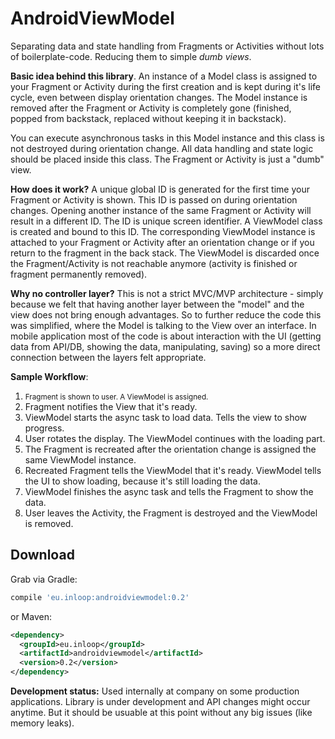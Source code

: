 AndroidViewModel
================

Separating data and state handling from Fragments or Activities without lots of boilerplate-code. Reducing them to simple <i>dumb views</i>.

<b>Basic idea behind this library</b>.
An instance of a Model class is assigned to your Fragment or Activity during the first creation and is kept during it's life cycle, even between display orientation changes. The Model instance is removed after the Fragment or Activity is completely gone (finished, popped from backstack, replaced without keeping it in backstack).

You can execute asynchronous tasks in this Model instance and this class is not destroyed during orientation change. All data handling and state logic should be placed inside this class. The Fragment or Activity is just a "dumb" view.

<b>How does it work?</b>
A unique global ID is generated for the first time your Fragment or Activity is shown. This ID is passed on during orientation changes. Opening another instance of the same Fragment or Activity will result in a different ID. The ID is unique screen identifier. A ViewModel class is created and bound to this ID. The corresponding ViewModel instance is attached to your Fragment or Activity after an orientation change or if you return to the fragment in the back stack.
The ViewModel is discarded once the Fragment/Activity is not reachable anymore (activity is finished or fragment permanently removed).

<b>Why no controller layer?</b>
This is not a strict MVC/MVP architecture - simply because we felt that having another layer between the "model" and the view does not bring enough advantages. So to further reduce the code this was simplified, where the Model is talking to the View over an interface. In mobile application most of the code is about interaction with the UI (getting data from API/DB, showing the data, manipulating, saving) so a more direct connection between the layers felt appropriate. 

<b>Sample Workflow</b>:

1. <small>Fragment is shown to user. A ViewModel is assigned.</small>
2. Fragment notifies the View that it's ready. 
3. ViewModel starts the async task to load data. Tells the view to show progress.
4. User rotates the display. The ViewModel continues with the loading part.
5. The Fragment is recreated after the orientation change is assigned the same ViewModel instance.
6. Recreated Fragment tells the ViewModel that it's ready. ViewModel tells the UI to show loading, because it's still loading the data.
7. ViewModel finishes the async task and tells the Fragment to show the data.
8. User leaves the Activity, the Fragment is destroyed and the ViewModel is removed.

Download
--------

Grab via Gradle:
```groovy
compile 'eu.inloop:androidviewmodel:0.2'
```
or Maven:
```xml
<dependency>
  <groupId>eu.inloop</groupId>
  <artifactId>androidviewmodel</artifactId>
  <version>0.2</version>
</dependency>
```

<b>Development status:</b> Used internally at company on some production applications. Library is under development and API changes might occur anytime. But it should be usuable at this point without any big issues (like memory leaks).
